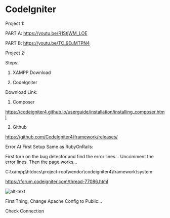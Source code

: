 # CodeIgniter

Project 1:

PART A: https://youtu.be/R1StjWM_LOE 

PART B: https://youtu.be/TC_9EuMTPN4

Project 2:

Steps:

1. XAMPP Download

2. CodeIgniter

Download Link:
1. Composer

https://codeigniter4.github.io/userguide/installation/installing_composer.html

2. Github

https://github.com/CodeIgniter4/framework/releases/


Error At First Setup Same as RubyOnRails:

First turn on the bug detector and find the error lines... Uncomment the error lines. Then the page works...

C:\xampp\htdocs\project-root\vendor\codeigniter4\framework\system 

https://forum.codeigniter.com/thread-77086.html


![alt-text](https://user-images.githubusercontent.com/58724748/106479391-3edea880-64e5-11eb-8b1c-c340454cb7e9.png)

First Thing, Change Apache Config to Public...

Check Connection

<?php

$serverName = "localhost";

$userName = "root";

$password = "";

$dbName = "test";

$con = mysqli_connect($serverName, $userName, $password, $dbName);

if(mysqli_connect_errno()){

   echo "Failed to connect!";
   
   exit();

}

echo "Connection success!";

 ?>
